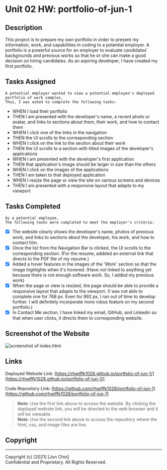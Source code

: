 # Unit 02 HW: portfolio-of-jun-1

## Description
This project is to prepare my own portfolio in order to present my information, work, and capabilities in coding to a potential employer. A portfolio is a powerful source for an employer to evaluate candidates' backgrounds and previous works so that he or she can make a good decision on hiring candidates. As an aspiring developer, I have created my first portfolio.

## Tasks Assigned

```
A potential employer wanted to view a potential employee's deployed portfolio of work samples.
Thus, I was asked to complete the following tasks:
```
- WHEN I load their portfolio
- THEN I am presented with the developer's name, a recent photo or avatar,  and links to sections about them, their work, and how to contact them
- WHEN I click one of the links in the navigation
- THEN the UI scrolls to the corresponding section
- WHEN I click on the link to the section about their work
- THEN the UI scrolls to a section with titled images of the developer's applications
- WHEN I am presented with the developer's first application
- THEN that application's image should be larger in size than the others
- WHEN I click on the images of the applications
- THEN I am taken to that deployed application
- WHEN I resize the page or view the site on various screens and devices
- THEN I am presented with a responsive layout that adapts to my viewport


## Tasks Completed

```
As a potential employee,
The following tasks were completed to meet the employer's criteria:
```
- [x] The website clearly shows the developer's name, photos of previous work, and links to sections about the developer, his work, and how to contact him.
- [x] Once the list from the Navigation Bar is clicked, the UI scrolls to the corresponding section. (For the resume, addded an external link that directs to the PDF file of my resume.)
- [x] Added a hover features in the images of the 'Work' section so that the image highlights when it's hovered. (Have not linked to anything yet because there is not enough software work. So, I added my previous work)
- [x] When the page or view is resized, the page should be able to provide a responsive layout that adapts to the viewport. (I was not able to complete one for 768 px. Even for 992 px, I ran out of time to develop further. I will definitely incorporate more robus feature on my second portfolio.)
- [x] In Contact Me section, I have linked my email, GitHub, and Linkedin so that when user clicks, it directs them to corresponding website.

## Screenshot of the Website

![screenshot of index.html](./assets/images/main-px.png)


## Links

Deployed Website Link: [https://rhwlffk1028.github.io/portfolio-of-jun-1/](https://rhwlffk1028.github.io/portfolio-of-jun-1/)

Code Repository Link: [https://github.com/rhwlffk1028/portfolio-of-jun-1](https://github.com/rhwlffk1028/portfolio-of-jun-1)

> **Note**: Use the first link above to access the website. By clicking the deployed webiste link, you will be directed to the web browser and it will be viewable.<br>
> **Note**: Use the second link above to access the repository where the html, css, and image files are live.

## Copyright
---
Copyright (c) [2021] [Jun Choi] <br>
Confidential and Proprietary. All Rights Reserved.